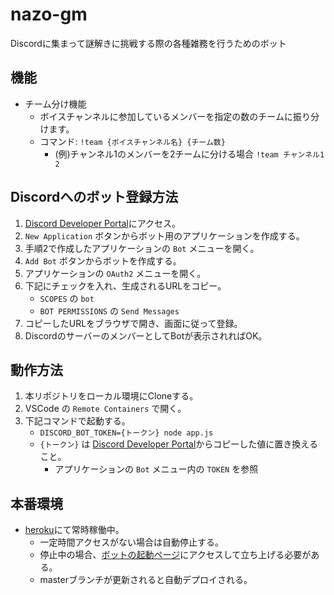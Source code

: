 # nazo-gm

Discordに集まって謎解きに挑戦する際の各種雑務を行うためのボット

## 機能

- チーム分け機能
    - ボイスチャンネルに参加しているメンバーを指定の数のチームに振り分けます。
    - コマンド: `!team {ボイスチャンネル名} {チーム数}`
        - (例)チャンネル1のメンバーを2チームに分ける場合 `!team チャンネル1 2`

## Discordへのボット登録方法

1. [Discord Developer Portal](https://discord.com/developers/applications)にアクセス。
2. `New Application` ボタンからボット用のアプリケーションを作成する。
3. 手順2で作成したアプリケーションの `Bot` メニューを開く。
4. `Add Bot` ボタンからボットを作成する。
5. アプリケーションの `OAuth2` メニューを開く。
6. 下記にチェックを入れ、生成されるURLをコピー。
    - `SCOPES` の `bot`
    - `BOT PERMISSIONS` の `Send Messages`
7. コピーしたURLをブラウザで開き、画面に従って登録。
8. DiscordのサーバーのメンバーとしてBotが表示されればOK。

## 動作方法

1. 本リポジトリをローカル環境にCloneする。
2. VSCode の `Remote Containers` で開く。
3. 下記コマンドで起動する。
    - `DISCORD_BOT_TOKEN={トークン} node app.js`
    - `{トークン}` は [Discord Developer Portal](https://discord.com/developers/applications)からコピーした値に置き換えること。
        - アプリケーションの `Bot` メニュー内の `TOKEN` を参照

## 本番環境

- [heroku](https://dashboard.heroku.com/apps/nazo-gm)にて常時稼働中。
    - 一定時間アクセスがない場合は自動停止する。
    - 停止中の場合、[ボットの起動ページ](https://nazo-gm.herokuapp.com/)にアクセスして立ち上げる必要がある。
    - masterブランチが更新されると自動デプロイされる。
